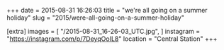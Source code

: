 +++
date = 2015-08-31 16:26:03
title = "we're all going on a summer holiday"
slug = "2015/were-all-going-on-a-summer-holiday"

[extra]
images = [
    "/2015-08-31_16-26-03_UTC.jpg",
]
instagram = "https://instagram.com/p/7DeyqOoIL8"
location = "Central Station"
+++

